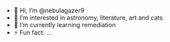 - 👋 Hi, I’m @nebulagazer9
- 👀 I’m interested in astronomy, literature, art and cats
- 🌱 I’m currently learning remediation
- ⚡ Fun fact: ...

<!---
nebulagazer9/nebulagazer9 is a ✨ special ✨ repository because its `README.md` (this file) appears on your GitHub profile.
You can click the Preview link to take a look at your changes.
--->
